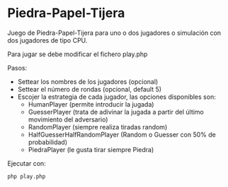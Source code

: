 # Piedra-Papel-Tijera

Juego de Piedra-Papel-Tijera para uno o dos jugadores o simulación con dos jugadores de tipo CPU.

Para jugar se debe modificar el fichero play.php

Pasos:
- Settear los nombres de los jugadores (opcional)
- Settear el número de rondas (opcional, default 5)
- Escojer la estrategia de cada jugador, las opciones disponibles son:
  - HumanPlayer (permite introducir la jugada)
  - GuesserPlayer (trata de adivinar la jugada a partir del último movimiento del adversario)
  - RandomPlayer (siempre realiza tiradas random)
  - HalfGuesserHalfRandomPlayer (Random o Guesser con 50% de probabilidad)
  - PiedraPlayer (le gusta tirar siempre Piedra)

Ejecutar con:

```
php play.php
```